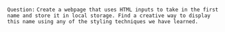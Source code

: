 `Question:`
`Create a webpage that uses HTML inputs to take in the first name and store it in local storage. Find a creative way to display this name using any of the styling techniques we have learned. `
